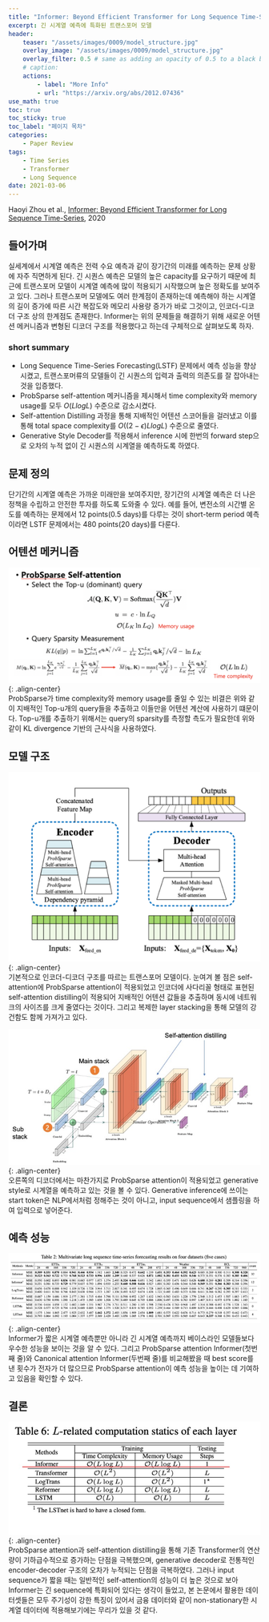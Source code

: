 ```yaml
---
title: "Informer: Beyond Efficient Transformer for Long Sequence Time-Series"
excerpt: 긴 시계열 예측에 특화된 트랜스포머 모델
header:
    teaser: "/assets/images/0009/model_structure.jpg"
    overlay_image: "/assets/images/0009/model_structure.jpg"
    overlay_filter: 0.5 # same as adding an opacity of 0.5 to a black background
    # caption: 
    actions:
        - label: "More Info"
        - url: "https://arxiv.org/abs/2012.07436"
use_math: true
toc: true
toc_sticky: true
toc_label: "페이지 목차"
categories: 
    - Paper Review
tags: 
    - Time Series
    - Transformer
    - Long Sequence
date: 2021-03-06
---
```


Haoyi Zhou et al., [Informer: Beyond Efficient Transformer for Long Sequence Time-Series](https://arxiv.org/pdf/2012.07436.pdf), 2020  

## 들어가며
실세계에서 시계열 예측은 전력 수요 예측과 같이 장기간의 미래를 예측하는 문제 상황에 자주 직면하게 된다. 긴 시퀀스 예측은 모델의 높은 capacity를 요구하기 때문에 최근에 트랜스포머 모델이 시계열 예측에 많이 적용되기 시작했으며 높은 정확도를 보여주고 있다. 그러나 트랜스포머 모델에도 여러 한계점이 존재하는데 예측해야 하는 시계열의 길이 증가에 따른 시간 복잡도와 메모리 사용량 증가가 바로 그것이고, 인코더-디코더 구조 상의 한계점도 존재한다. Informer는 위의 문제들을 해결하기 위해 새로운 어텐션 메커니즘과 변형된 디코더 구조를 적용했다고 하는데 구체적으로 살펴보도록 하자.

### short summary
- Long Sequence Time-Series Forecasting(LSTF) 문제에서 예측 성능을 향상시켰고, 트랜스포머류의 모델들이 긴 시퀀스의 입력과 출력의 의존도를 잘 잡아내는 것을 입증했다.
- ProbSparse self-attention 메커니즘을 제시해서 time complexity와 memory usage를 모두 $O(LlogL)$ 수준으로 감소시켰다.
- Self-attention Distilling 과정을 통해 지배적인 어텐션 스코어들을 걸러냈고 이를 통해 total space complexity를 $O((2-\epsilon)LlogL)$ 수준으로 줄였다.
- Generative Style Decoder를 적용해서 inference 시에 한번의 forward step으로 오차의 누적 없이 긴 시퀀스의 시계열을 예측하도록 하였다.

## 문제 정의
단기간의 시계열 예측은 가까운 미래만을 보여주지만, 장기간의 시계열 예측은 더 나은 정책을 수립하고 안전한 투자를 하도록 도와줄 수 있다. 예를 들어, 변전소의 시간별 온도를 예측하는 문제에서 12 points(0.5 days)를 다루는 것이 short-term period 예측이라면 LSTF 문제에서는 480 points(20 days)를 다룬다.

## 어텐션 메커니즘
![ProbSparse](/assets/images/0009/probsparse.jpg){: .align-center}  
ProbSparse가 time complexity와 memory usage를 줄일 수 있는 비결은 위와 같이 지배적인 Top-u개의 query들을 추출하고 이들만을 어텐션 계산에 사용하기 떄문이다. Top-u개를 추출하기 위해서는 query의 sparsity를 측정할 측도가 필요한데 위와 같이 KL divergence 기반의 근사식을 사용하였다.

## 모델 구조
![model structure](/assets/images/0009/model_structure.jpg){: .align-center}  
기본적으로 인코더-디코더 구조를 따르는 트랜스포머 모델이다. 눈여겨 볼 점은 self-attention에 ProbSparse attention이 적용되었고 인코더에 사다리꼴 형태로 표현된 self-attention distilling이 적용되어 지배적인 어텐션 값들을 추출하며 동시에 네트워크의 사이즈를 크게 줄였다는 것이다. 그리고 복제한 layer stacking을 통해 모델의 강건함도 함께 가져가고 있다.  

![encoder](/assets/images/0009/encoder.jpg){: .align-center}  
오른쪽의 디코더에서는 마찬가지로 ProbSparse attention이 적용되었고 generative style로 시계열을 예측하고 있는 것을 볼 수 있다. Generative inference에 쓰이는 start token은 NLP에서처럼 정해주는 것이 아니고, input sequence에서 샘플링을 하여 입력으로 넣어준다.

## 예측 성능
![result](/assets/images/0009/result.jpg){: .align-center}  
Informer가 짧은 시계열 예측뿐만 아니라 긴 시계열 예측까지 베이스라인 모델들보다 우수한 성능을 보이는 것을 알 수 있다. 그리고 ProbSparse attention Informer(첫번째 줄)와 Canonical attention Informer(두번째 줄)를 비교해봤을 때 best score를 낸 횟수가 전자가 더 많으므로 ProbSparse attention이 예측 성능을 높이는 데 기여하고 있음을 확인할 수 있다.

## 결론
![computation statics](/assets/images/0009/computation_statics.jpg){: .align-center}  
ProbSparse attention과 self-attention distilling을 통해 기존 Transformer의 연산량이 기하급수적으로 증가하는 단점을 극복했으며, generative decoder로 전통적인 encoder-decoder 구조의 오차가 누적되는 단점을 극복하였다. 그러나 input sequence가 짧을 때는 일반적인 self-attention의 성능이 더 높은 것으로 보아 Informer는 긴 sequence에 특화되어 있다는 생각이 들었고, 본 논문에서 활용한 데이터셋들은 모두 주기성이 강한 특징이 있어서 금융 데이터와 같이 non-stationary한 시계열 데이터에 적용해보기에는 무리가 있을 것 같다.
